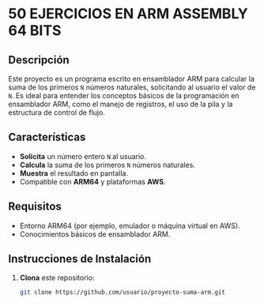 # 50 EJERCICIOS EN ARM ASSEMBLY 64 BITS

## Descripción
Este proyecto es un programa escrito en ensamblador ARM para calcular la suma de los primeros `N` números naturales, solicitando al usuario el valor de `N`. Es ideal para entender los conceptos básicos de la programación en ensamblador ARM, como el manejo de registros, el uso de la pila y la estructura de control de flujo.

## Características
- **Solicita** un número entero `N` al usuario.
- **Calcula** la suma de los primeros `N` números naturales.
- **Muestra** el resultado en pantalla.
- Compatible con **ARM64** y plataformas **AWS**.

## Requisitos
- Entorno ARM64 (por ejemplo, emulador o máquina virtual en AWS).
- Conocimientos básicos de ensamblador ARM.

## Instrucciones de Instalación
1. **Clona** este repositorio:
   ```bash
   git clone https://github.com/usuario/proyecto-suma-arm.git
